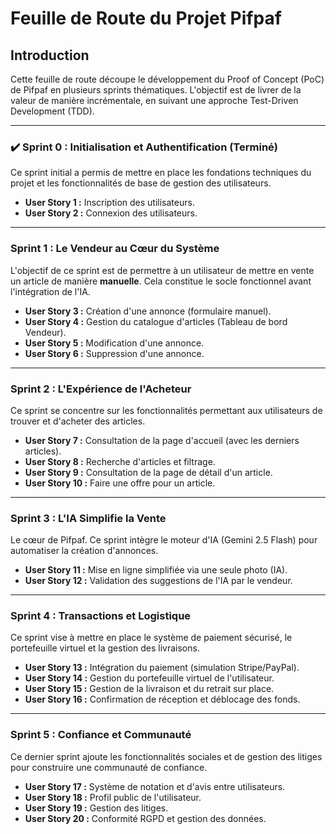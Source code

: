 # Feuille de Route du Projet Pifpaf

## Introduction

Cette feuille de route découpe le développement du Proof of Concept (PoC) de Pifpaf en plusieurs sprints thématiques. L'objectif est de livrer de la valeur de manière incrémentale, en suivant une approche Test-Driven Development (TDD).

---

### ✔️ Sprint 0 : Initialisation et Authentification (Terminé)

Ce sprint initial a permis de mettre en place les fondations techniques du projet et les fonctionnalités de base de gestion des utilisateurs.

- **User Story 1 :** Inscription des utilisateurs.
- **User Story 2 :** Connexion des utilisateurs.

---

### Sprint 1 : Le Vendeur au Cœur du Système

L'objectif de ce sprint est de permettre à un utilisateur de mettre en vente un article de manière **manuelle**. Cela constitue le socle fonctionnel avant l'intégration de l'IA.

- **User Story 3 :** Création d'une annonce (formulaire manuel).
- **User Story 4 :** Gestion du catalogue d'articles (Tableau de bord Vendeur).
- **User Story 5 :** Modification d'une annonce.
- **User Story 6 :** Suppression d'une annonce.

---

### Sprint 2 : L'Expérience de l'Acheteur

Ce sprint se concentre sur les fonctionnalités permettant aux utilisateurs de trouver et d'acheter des articles.

- **User Story 7 :** Consultation de la page d'accueil (avec les derniers articles).
- **User Story 8 :** Recherche d'articles et filtrage.
- **User Story 9 :** Consultation de la page de détail d'un article.
- **User Story 10 :** Faire une offre pour un article.

---

### Sprint 3 : L'IA Simplifie la Vente

Le cœur de Pifpaf. Ce sprint intègre le moteur d'IA (Gemini 2.5 Flash) pour automatiser la création d'annonces.

- **User Story 11 :** Mise en ligne simplifiée via une seule photo (IA).
- **User Story 12 :** Validation des suggestions de l'IA par le vendeur.

---

### Sprint 4 : Transactions et Logistique

Ce sprint vise à mettre en place le système de paiement sécurisé, le portefeuille virtuel et la gestion des livraisons.

- **User Story 13 :** Intégration du paiement (simulation Stripe/PayPal).
- **User Story 14 :** Gestion du portefeuille virtuel de l'utilisateur.
- **User Story 15 :** Gestion de la livraison et du retrait sur place.
- **User Story 16 :** Confirmation de réception et déblocage des fonds.

---

### Sprint 5 : Confiance et Communauté

Ce dernier sprint ajoute les fonctionnalités sociales et de gestion des litiges pour construire une communauté de confiance.

- **User Story 17 :** Système de notation et d'avis entre utilisateurs.
- **User Story 18 :** Profil public de l'utilisateur.
- **User Story 19 :** Gestion des litiges.
- **User Story 20 :** Conformité RGPD et gestion des données.
